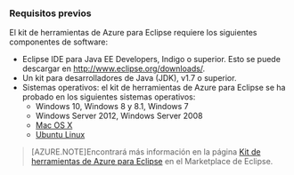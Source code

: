 ### Requisitos previos ###

El kit de herramientas de Azure para Eclipse requiere los siguientes componentes de software:

* Eclipse IDE para Java EE Developers, Indigo o superior. Esto se puede descargar en <http://www.eclipse.org/downloads/>.
* Un kit para desarrolladores de Java (JDK), v1.7 o superior. 
* Sistemas operativos: el kit de herramientas de Azure para Eclipse se ha probado en los siguientes sistemas operativos:
    * Windows 10, Windows 8 y 8.1, Windows 7
    * Windows Server 2012, Windows Server 2008
    * [Mac OS X](http://www.apple.com/osx)
    * [Ubuntu Linux](http://www.ubuntu.com)

>[AZURE.NOTE]Encontrará más información en la página [Kit de herramientas de Azure para Eclipse](http://marketplace.eclipse.org/content/azure-toolkit-eclipse) en el Marketplace de Eclipse.

<!---HONumber=AcomDC_1203_2015-->